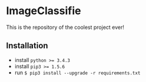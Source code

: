 ImageClassifie
==============

This is the repository of the coolest project ever!

Installation
------------

- install `python >= 3.4.3`
- install `pip3 >= 1.5.6`
- run `$ pip3 install --upgrade -r requirements.txt`
